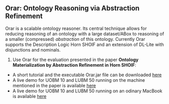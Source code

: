 **Orar: Ontology Reasoning via Abstraction Refinement**
------------------------------------------------------------
Orar is a scalable ontology reasoner. Its central technique allows for reducing reasoning of an ontology with a large dataset/ABox to reasoning of a smaller (compressed) *abstraction* of this ontology. Currently Orar supports the Description Logic Horn SHOIF and an extension of DL-Lite with disjunctions and nominals.  


1. Use Orar for the evaluation presented in the paper **Ontology Materialization by Abstraction Refinement in Horn SHOIF**:
 * A short tutorial and the executable Orar.jar file can be downloaded [here](https://www.uni-ulm.de/fileadmin/website_uni_ulm/iui.inst.090/Software/Orar01.zip)
 * A live demo for UOBM 10 and LUBM 50 running on the machine mentioned in the paper is available [here](https://youtu.be/ra7O7x01h3s)
 * A live demo for UOBM 10 and LUBM 50 running on an odinary MacBook is available [here](https://youtu.be/nFo-QuWoXGU)


